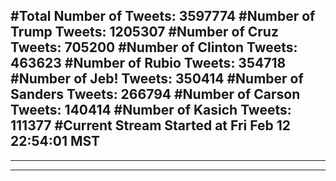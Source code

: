 #Total Number of Tweets: 3597774 
#Number of Trump Tweets: 1205307
#Number of Cruz Tweets: 705200
#Number of Clinton Tweets: 463623
#Number of Rubio Tweets: 354718
#Number of Jeb! Tweets: 350414
#Number of Sanders Tweets: 266794
#Number of Carson Tweets: 140414
#Number of Kasich Tweets: 111377
#Current Stream Started at Fri Feb 12 22:54:01 MST
---
---
---
